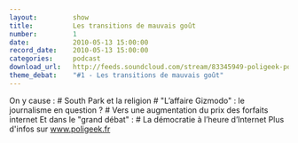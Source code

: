 ```yaml
---
layout:         show
title:          Les transitions de mauvais goût
number:         1
date:           2010-05-13 15:00:00
record_date:    2010-05-13 15:00:00
categories:     podcast
download_url:   http://feeds.soundcloud.com/stream/83345949-poligeek-poligeek1.mp3
theme_debat:    "#1 - Les transitions de mauvais goût"
---
```



On y cause : # South Park et la religion # "L’affaire Gizmodo" : le journalisme en question ? # Vers une augmentation du prix des forfaits internet Et dans le "grand débat" : # La démocratie à l’heure d’Internet Plus d'infos sur www.poligeek.fr

